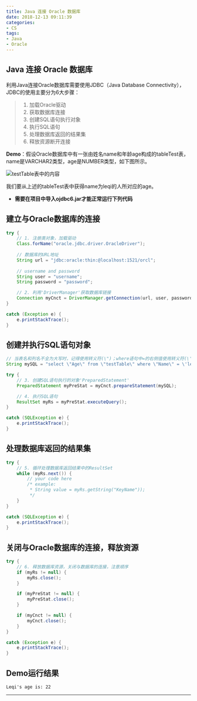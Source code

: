```yaml
---
title: Java 连接 Oracle 数据库
date: 2018-12-13 09:11:39
categories:
- CS
tags:
- Java
- Oracle
---
```

## Java 连接 Oracle 数据库

利用Java连接Oracle数据库需要使用JDBC（Java Database Connectivity），JDBC的使用主要分为6大步骤：

> 1. 加载Oracle驱动
> 2. 获取数据库连接
> 3. 创建SQL语句执行对象
> 4. 执行SQL语句
> 5. 处理数据库返回的结果集
> 6. 释放资源断开连接

**Demo**：假设Oracle数据库中有一张由姓名name和年龄age构成的tableTest表，name是VARCHAR2类型，age是NUMBER类型，如下图所示。

![testTable表中的内容](/blog/images/java_link_oracle_database_name_age.png)

我们要从上述的tableTest表中获得name为leqi的人所对应的age。

* **需要在项目中导入ojdbc6.jar才能正常运行下列代码**

## 建立与Oracle数据库的连接

```java
try {
	// 1. 注册类对象，加载驱动
	Class.forName("oracle.jdbc.driver.OracleDriver");
	
	// 数据库的URL地址
	String url = "jdbc:oracle:thin:@localhost:1521/orcl";
	
	// username and password
	String user = "username";
	String password = "password";

	// 2. 利用'DriverManager'获取数据库链接
	Connection myCnct = DriverManager.getConnection(url, user, password);
}

catch (Exception e) {
	e.printStackTrace();
}
```

## 创建并执行SQL语句对象

```java
// 当表名和列名不全为大写时，记得使用转义符(\")；where语句中=的右侧值使用转义符(\')
String mySQL = "select \"Age\" from \"testTable\" where \"Name\" = \'leqi\'";

try {
	// 3. 创建SQL语句执行的对象'PreparedStatement'
	PreparedStatement myPreStat = myCnct.prepareStatement(mySQL);

	// 4. 执行SQL语句
	ResultSet myRs = myPreStat.executeQuery();
}

catch (SQLException e) {
	e.printStackTrace();
}
```

## 处理数据库返回的结果集

```java
try {
	// 5. 循环处理数据库返回结果中的ResultSet
	while (myRs.next()) {
		// your code here
		/* example:
		 * String value = myRs.getString("KeyName"));
		 */
	}
}

catch (SQLException e) {
	e.printStackTrace();
}
```

## 关闭与Oracle数据库的连接，释放资源

```java
try {
	// 6. 释放数据库资源，关闭与数据库的连接，注意顺序
	if (myRs != null) {
		myRs.close();
	}

	if (myPreStat != null) {
		myPreStat.close();
	}

	if (myCnct != null) {
		myCnct.close();
	}
}

catch (Exception e) {
	e.printStackTrace();
}
```

## Demo运行结果

```
Leqi's age is: 22
```
----------